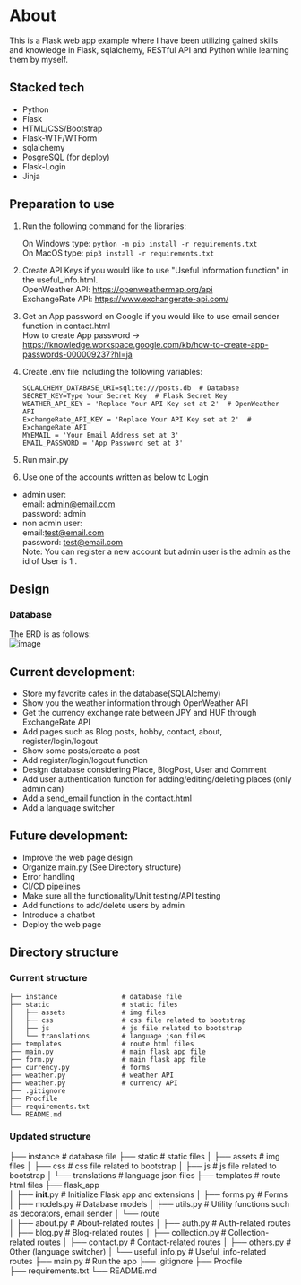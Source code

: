 # About
This is a Flask web app example where I have been utilizing gained skills and knowledge in Flask, sqlalchemy, RESTful API and Python while learning them by myself.

## Stacked tech
- Python
- Flask
- HTML/CSS/Bootstrap
- Flask-WTF/WTForm
- sqlalchemy
- PosgreSQL (for deploy)
- Flask-Login
- Jinja


## Preparation to use
1. Run the following command for the libraries:
   
   On Windows type:
   ```python -m pip install -r requirements.txt```  
   On MacOS type:
   ```pip3 install -r requirements.txt```

2. Create API Keys if you would like to use "Useful Information function" in the useful_info.html.  
   OpenWeather API: https://openweathermap.org/api  
   ExchangeRate API: https://www.exchangerate-api.com/

3. Get an App password on Google if you would like to use email sender function in contact.html  
   How to create App password → https://knowledge.workspace.google.com/kb/how-to-create-app-passwords-000009237?hl=ja

4. Create .env file including the following variables:
   ```
   SQLALCHEMY_DATABASE_URI=sqlite:///posts.db  # Database
   SECRET_KEY=Type Your Secret Key  # Flask Secret Key
   WEATHER_API_KEY = 'Replace Your API Key set at 2'  # OpenWeather API
   ExchangeRate_API_KEY = 'Replace Your API Key set at 2'  # ExchangeRate API
   MYEMAIL = 'Your Email Address set at 3'
   EMAIL_PASSWORD = 'App Password set at 3'
   ```
5. Run main.py
6. Use one of the accounts written as below to Login
- admin user:  
   email: admin@email.com  
   password: admin  
- non admin user:     
   email:test@email.com  
   password: test@email.com  
Note: You can register a new account but admin user is the admin as the id of User is 1 .


## Design
### Database
The ERD is as follows:  
![image](https://github.com/user-attachments/assets/68e1780e-5b8a-4942-bcf1-afad40384a81)


## Current development:  
- Store my favorite cafes in the database(SQLAlchemy)
- Show you the weather information through OpenWeather API
- Get the currency exchange rate between JPY and HUF through ExchangeRate API
- Add pages such as Blog posts, hobby, contact, about, register/login/logout
- Show some posts/create a post
- Add register/login/logout function
- Design database considering Place, BlogPost, User and Comment
- Add user authentication function for adding/editing/deleting places (only admin can)
- Add a send_email function in the contact.html
- Add a language switcher

## Future development:
- Improve the web page design
- Organize main.py (See Directory structure)
- Error handling
- CI/CD pipelines
- Make sure all the functionality/Unit testing/API testing
- Add functions to add/delete users by admin
- Introduce a chatbot
- Deploy the web page


## Directory structure
### Current structure
    ├── instance                # database file
    ├── static                  # static files
    │   ├── assets              # img files
    │   ├── css                 # css file related to bootstrap
    │   ├── js                  # js file related to bootstrap
    │   └── translations        # language json files
    ├── templates               # route html files
    ├── main.py                 # main flask app file
    ├── form.py                 # main flask app file
    ├── currency.py             # forms
    ├── weather.py              # weather API
    ├── weather.py              # currency API
    ├── .gitignore
    ├── Procfile                 
    ├── requirements.txt
    └── README.md

### Updated structure
├── instance                # database file
    ├── static                  # static files
    │   ├── assets              # img files
    │   ├── css                 # css file related to bootstrap
    │   ├── js                  # js file related to bootstrap
    │   └── translations        # language json files
    ├── templates               # route html files
    ├── flask_app               
    │   ├── __init__.py         # Initialize Flask app and extensions
    │   ├── forms.py            # Forms
    │   ├── models.py           # Database models
    │   ├── utils.py            # Utility functions such as decorators, email sender
    │   └── route               
    │       ├── about.py        # About-related routes
    │       ├── auth.py         # Auth-related routes
    │       ├── blog.py         # Blog-related routes
    │       ├── collection.py   # Collection-related routes
    │       ├── contact.py      # Contact-related routes
    │       ├── others.py       # Other (language switcher)
    │       └── useful_info.py  # Useful_info-related routes
    ├── main.py                 # Run the app
    ├── .gitignore
    ├── Procfile                 
    ├── requirements.txt
    └── README.md